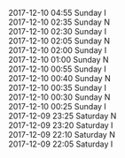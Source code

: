 2017-12-10 04:55 Sunday  I  
2017-12-10 02:35 Sunday  N  
2017-12-10 02:30 Sunday  I  
2017-12-10 02:05 Sunday  N  
2017-12-10 02:00 Sunday  I  
2017-12-10 01:00 Sunday  N  
2017-12-10 00:55 Sunday  I  
2017-12-10 00:40 Sunday  N  
2017-12-10 00:35 Sunday  I  
2017-12-10 00:30 Sunday  N  
2017-12-10 00:25 Sunday  I  
2017-12-09 23:25 Saturday  N  
2017-12-09 23:20 Saturday  I  
2017-12-09 22:10 Saturday  N  
2017-12-09 22:05 Saturday  I  
